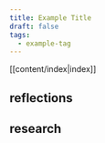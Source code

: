 ```yaml
---
title: Example Title
draft: false
tags:
  - example-tag
---
```

[[content/index|index]]
## reflections


## research